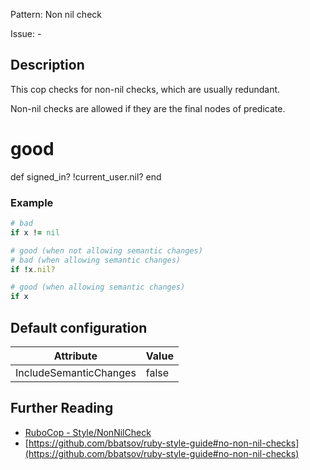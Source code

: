 Pattern: Non nil check

Issue: -

## Description

This cop checks for non-nil checks, which are usually redundant.

Non-nil checks are allowed if they are the final nodes of predicate.

 # good
 def signed_in?
   !current_user.nil?
 end

### Example

```ruby
# bad
if x != nil

# good (when not allowing semantic changes)
# bad (when allowing semantic changes)
if !x.nil?

# good (when allowing semantic changes)
if x
```

## Default configuration

Attribute | Value
--- | ---
IncludeSemanticChanges | false

## Further Reading

* [RuboCop - Style/NonNilCheck](https://rubocop.readthedocs.io/en/latest/cops_style/#stylenonnilcheck)
* [https://github.com/bbatsov/ruby-style-guide#no-non-nil-checks](https://github.com/bbatsov/ruby-style-guide#no-non-nil-checks)
